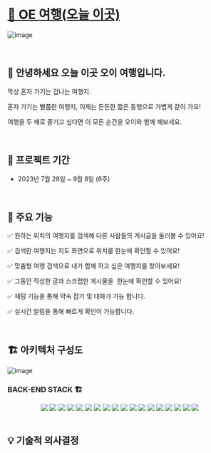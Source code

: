 # [🥒 OE 여행(오늘 이곳)](https://oetrip.site/)

![image](https://github.com/FIVEZO/back-end/assets/132897437/716b5a63-bfba-4bcb-8f19-ee76a0d1bcd2)

<br>

## 👥 안녕하세요 오늘 이곳 오이 여행입니다.

<p>막상 혼자 가기는 겁나는 여행지.</p>
<p>혼자 가기는 뻘쭘한 여행지, 이제는 든든한 짧은 동행으로 가볍게 같이 가요!</p>
<p>여행을 두 배로 즐기고 싶다면 이 모든 순간을 오이와 함께 해보세요.</p>

<br>

## 📅 프로젝트 기간

- 2023년 7월 28일 ~ 9월 8일 (6주)

<br>

 ## 🔎 주요 기능

✅ 원하는 위치의 여행지를 검색해 다른 사람들의 게시글을 둘러볼 수 있어요!

✅ 검색한 여행지는 지도 화면으로 위치를 한눈에 확인할 수 있어요!

✅ 맞춤형 여행 검색으로 내가 함께 하고 싶은 여행지를 찾아보세요!

✅ 그동안 작성한 글과 스크랩한 게시물을  한눈에 확인할 수 있어요!

✅ 채팅 기능을 통해 약속 잡기 및 대화가 가능 합니다.

✅ 실시간 알림을 통해 빠르게 확인이 가능합니다.

<br>

##  🏗 아키텍처 구성도 <br>

![image](https://github.com/FIVEZO/back-end/assets/132897437/aac0ec4e-538d-4363-a8c5-84e8c795818b)


### BACK-END STACK 🏗

<div align=center> 
<img src="https://img.shields.io/badge/java-007396?style=for-the-badge&logo=java&logoColor=white"> 
<img src="https://img.shields.io/badge/gradle-02303A?style=for-the-badge&logo=gradle&logoColor=white">
<img src="https://img.shields.io/badge/SPRING BOOT-6DB33F?style=for-the-badge&logo=SPRING BOOT&logoColor=white">
<img src="https://img.shields.io/badge/springsecurity-6DB33F?style=for-the-badge&logo=springsecurity&logoColor=white">
<img src="https://img.shields.io/badge/mysql-4479A1?style=for-the-badge&logo=mysql&logoColor=white">
<img src="https://img.shields.io/badge/redis-DC382D?style=for-the-badge&logo=redis&logoColor=white">
<img src="https://img.shields.io/badge/amazonrds-527FFF?style=for-the-badge&logo=amazonrds&logoColor=white">
<img src="https://img.shields.io/badge/amazonec2-FF9900?style=for-the-badge&logo=amazonec2&logoColor=white">
<img src="https://img.shields.io/badge/Kakao Develop-FFCD00?style=for-the-badge&logo=kakao&logoColor=black">
<img src="https://img.shields.io/badge/JWT-000000?style=for-the-badge&logo=jsonwebtokens&logoColor=white">
<img src="https://img.shields.io/badge/WebSocket-000000?style=for-the-badge&logo=&logoColor=white"/>
<img src="https://img.shields.io/badge/Stomp-000000?style=for-the-badge&logo=&logoColor=white"/>
<img src="https://img.shields.io/badge/SMTP-000000?style=for-the-badge&logo=&logoColor=white"/>
<img src="https://img.shields.io/badge/github-181717?style=for-the-badge&logo=github&logoColor=white">
<img src="https://img.shields.io/badge/GitHub Actions-2088FF?style=for-the-badge&logo=GitHub Actions&logoColor=white">
<img src="https://img.shields.io/badge/Query_DSL-2C5BB4?style=for-the-badge&logoColor=white">
<img src="https://img.shields.io/badge/Swagger-85EA2D?style=for-the-badge&logo=swagger&logoColor=black">
<img src="https://img.shields.io/badge/Docker-2496ED?style=for-the-badge&logo=docker&logoColor=white">

</div>
<br>

## 💡 기술적 의사결정

